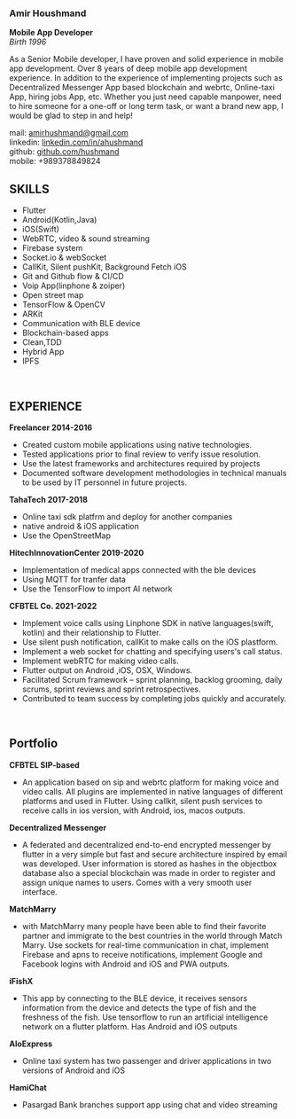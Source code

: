 
### Amir Houshmand
<b>Mobile App Developer</b>
<br>
<i>Birth 1996</i>

As a Senior Mobile developer, I have proven and solid
experience in mobile app development. Over 8 years of
deep mobile app development experience.
In addition to the experience of implementing projects such as Decentralized Messenger App based blockchain and webrtc, Online-taxi App, hiring jobs App, etc.
Whether you just need capable manpower, need to hire
someone for a one-off or long term task, or want a brand
new app, I would be glad to step in and help!

mail: [amirhushmand@gmail.com](mailto:amirhushmand@gmail.com)
<br>
linkedin: [linkedin.com/in/ahushmand](https://linkedin.com/in/ahushmand)
<br>
github: [github.com/hushmand](https://github.com/hushmand)
<br>
mobile: +989378849824
<br>


## SKILLS
- Flutter
- Android(Kotlin,Java)
- iOS(Swift)
- WebRTC, video & sound streaming
- Firebase system
- Socket.io & webSocket
- CallKit, Silent pushKit, Background Fetch iOS
- Git and Github flow & CI/CD
- Voip App(linphone & zoiper)
- Open street map
- TensorFlow & OpenCV
- ARKit
- Communication with BLE device
- Blockchain-based apps
- Clean,TDD
- Hybrid App
- IPFS

<br>

## EXPERIENCE
<b>Freelancer 2014-2016</b>
- Created custom mobile applications using native technologies.
- Tested applications prior to final review to verify issue resolution.
- Use the latest frameworks and architectures required by projects
- Documented software development methodologies in technical manuals to be used by IT personnel in future projects.

<b>TahaTech 2017-2018</b>
- Online taxi sdk platfrm and deploy for another companies
- native android & iOS application
- Use the OpenStreetMap

<b>HitechInnovationCenter 2019-2020</b>
- Implementation of medical apps connected with the ble devices
- Using MQTT for tranfer data 
- Use the TensorFlow to import AI network

<b>CFBTEL Co. 2021-2022</b>
- Implement voice calls using Linphone SDK in native languages(swift, kotlin) and their relationship to Flutter.
- Use silent push notification, callKit to make calls on the iOS plastform.
- Implement a web socket for chatting and specifying users's call status.
- Implement webRTC for making video calls.
- Flutter output on Android ,iOS, OSX, Windows.
- Facilitated Scrum framework – sprint planning, backlog grooming, daily scrums, sprint reviews and sprint retrospectives.
- Contributed to team success by completing jobs quickly and accurately.

<br>


## Portfolio

<b>CFBTEL SIP-based</b>
- An application based on sip and webrtc platform for making voice and video calls. All plugins are implemented in native languages of different platforms and used in Flutter. Using callkit, silent push services to receive calls in ios version, with Android, ios, macos outputs.

<b>Decentralized Messenger</b>
- A federated and decentralized end-to-end encrypted messenger by flutter in a very simple but fast and secure architecture inspired by email was developed.
User information is stored as hashes in the objectbox database also a special blockchain was made in order to register and assign unique names to users. Comes with a very smooth user interface.

<b>MatchMarry</b>
- with MatchMarry many people have been able to find their favorite partner and immigrate to the best countries in the world through Match Marry. Use sockets for real-time communication in chat, implement Firebase and apns to receive notifications, implement Google and Facebook logins with Android and iOS and PWA outputs.

<b>iFishX</b>
- This app by connecting to the BLE device, it receives sensors information from the device and detects the type of fish and the freshness of the fish. Use tensorflow to run an artificial intelligence network on a flutter platform. Has Android and iOS outputs



<b>AloExpress</b>
- Online taxi system has two passenger and driver applications in two versions of Android and iOS



<b>HamiChat</b>
- Pasargad Bank branches support app using chat and video streaming
 


<!---
<b>Jiet Shop</b>
<b>RimemaParis</b>
<b>CarController</b>
<b>iQoala</b>
<b>Agrice</b>
<b>Bio 3d printer</b>
<b>v.n karazin kharkiv university</b>
-->

